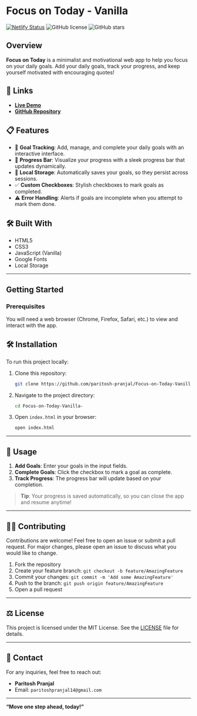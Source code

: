 # Focus on Today - Vanilla

[![Netlify Status](https://api.netlify.com/api/v1/badges/52079acb-1437-446d-a0bd-fd4412690f8a/deploy-status)](https://app.netlify.com/sites/focus-on-today-by-paritosh/deploys)
![GitHub license](https://img.shields.io/github/license/paritosh-pranjal/Focus-on-Today-Vanilla-)
![GitHub stars](https://img.shields.io/github/stars/paritosh-pranjal/Focus-on-Today-Vanilla-?style=social)

## Overview
**Focus on Today** is a minimalist and motivational web app to help you focus on your daily goals. Add your daily goals, track your progress, and keep yourself motivated with encouraging quotes!

## 🔗 Links

- **[Live Demo](https://focus-on-today-by-paritosh.netlify.app/)**
- **[GitHub Repository](https://github.com/paritosh-pranjal/Focus-on-Today-Vanilla-)**


## 📋 Features

- 🎯 **Goal Tracking**: Add, manage, and complete your daily goals with an interactive interface.
- 🌟 **Progress Bar**: Visualize your progress with a sleek progress bar that updates dynamically.
- 💾 **Local Storage**: Automatically saves your goals, so they persist across sessions.
- ✅ **Custom Checkboxes**: Stylish checkboxes to mark goals as completed.
- ⚠️ **Error Handling**: Alerts if goals are incomplete when you attempt to mark them done.

## 🛠️ Built With

- HTML5
- CSS3
- JavaScript (Vanilla)
- Google Fonts
- Local Storage

---

## Getting Started

### Prerequisites
You will need a web browser (Chrome, Firefox, Safari, etc.) to view and interact with the app.


## 🛠️ Installation

To run this project locally:

1. Clone this repository:

    ```bash
    git clone https://github.com/paritosh-pranjal/Focus-on-Today-Vanilla-.git
    ```

2. Navigate to the project directory:

    ```bash
    cd Focus-on-Today-Vanilla-
    ```

3. Open `index.html` in your browser:

    ```bash
    open index.html
    ```


---

## 📝 Usage

1. **Add Goals**: Enter your goals in the input fields.
2. **Complete Goals**: Click the checkbox to mark a goal as complete.
3. **Track Progress**: The progress bar will update based on your completion.

> **Tip**: Your progress is saved automatically, so you can close the app and resume anytime!

---

## 🧑‍💻 Contributing

Contributions are welcome! Feel free to open an issue or submit a pull request. For major changes, please open an issue to discuss what you would like to change.

1. Fork the repository
2. Create your feature branch: `git checkout -b feature/AmazingFeature`
3. Commit your changes: `git commit -m 'Add some AmazingFeature'`
4. Push to the branch: `git push origin feature/AmazingFeature`
5. Open a pull request

---

## ⚖️ License

This project is licensed under the MIT License. See the [LICENSE](./LICENSE) file for details.

---

## 📧 Contact

For any inquiries, feel free to reach out:

- **Paritosh Pranjal**
- Email: `paritoshpranjal14@gmail.com`

---

**“Move one step ahead, today!”**
